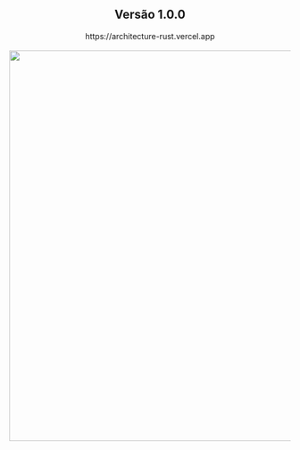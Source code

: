 
<div align="center">
  <h2>Versão 1.0.0</h2>
 https://architecture-rust.vercel.app
</div>
<br/>
<div align="center">
<img src="https://user-images.githubusercontent.com/87316285/151711889-cf6a08f3-4c87-4c24-beb0-500a136e80a5.gif" width="700px" />
</div>

